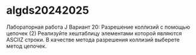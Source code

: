 # algds20242025
Лабораторная работа J
Вариант 20: Разрешение коллизий с помощью цепочек (2)
Реализуйте хеш­таблицу элементами которой являются ASCII­Z строки. В качестве метода
разрешения коллизий выберете метод цепочек.
